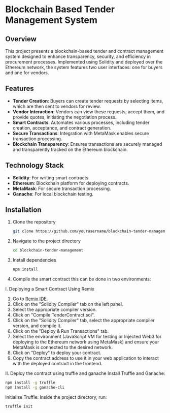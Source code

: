 
# Blockchain Based Tender Management System

## Overview

This project presents a blockchain-based tender and contract management system designed to enhance transparency, security, and efficiency in procurement processes. Implemented using Solidity and deployed over the Ethereum network, the system features two user interfaces: one for buyers and one for vendors.

## Features

- **Tender Creation**: Buyers can create tender requests by selecting items, which are then sent to vendors for review.
- **Vendor Interaction**: Vendors can view these requests, accept them, and provide quotes, initiating the negotiation process.
- **Smart Contracts**: Automates various processes, including tender creation, acceptance, and contract generation.
- **Secure Transactions**: Integration with MetaMask enables secure transaction processing.
- **Blockchain Transparency**: Ensures transactions are securely managed and transparently tracked on the Ethereum blockchain.

## Technology Stack

- **Solidity**: For writing smart contracts.
- **Ethereum**: Blockchain platform for deploying contracts.
- **MetaMask**: For secure transaction processing.
- **Ganache**: For local blockchain testing.

## Installation

1. Clone the repository
   ```sh
   git clone https://github.com/yourusername/blockchain-tender-management.git
2. Navigate to the project directory
   ```sh
   cd blockchain-tender-management
3. Install dependencies
   ```sh
   npm install
5. Compile the smart contract this can be done in two environments:

  I. Deploying a Smart Contract Using Remix

   1. Go to [Remix IDE](https://remix.ethereum.org).
   2. Click on the "Solidity Compiler" tab on the left panel.
   3. Select the appropriate compiler version.
   4. Click on "Compile TenderContract.sol".
   5. Click on the "Solidity Compiler" tab, select the appropriate compiler version, and compile it.
   6. Click on the "Deploy & Run Transactions" tab.
   7. Select the environment (JavaScript VM for testing or Injected Web3 for deploying to the Ethereum network using MetaMask) and ensure your MetaMask is connected to the desired network.
   8. Click on "Deploy" to deploy your contract.
   9. Copy the contract address to use it in your web application to interact with the deployed contract in the frontend.
      
  II. Deploy the contract using truffle and ganache
   Install Truffle and Ganache:
   ```sh
   npm install -g truffle
   npm install -g ganache-cli
   ```

   Initialize Truffle:
   Inside the project directory, run:
   ```sh
   truffle init

   
   
